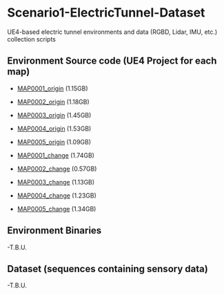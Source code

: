 # Scenario1-ElectricTunnel-Dataset
UE4-based electric tunnel environments and data (RGBD, Lidar, IMU, etc.) collection scripts 

## Environment Source code (UE4 Project for each map)

  - [MAP0001_origin](https://drive.google.com/file/d/1_pSUbwMq98T1dgtgCeEd-ToUY7fZxlgm/view?usp=sharing, "MAP0001_origin") (1.15GB)
 
  - [MAP0002_origin](https://drive.google.com/file/d/1y0Wv-iWMhhVl3zoDcdL9bVsMwpJhg8-A/view?usp=sharing, "MAP0002_origin") (1.18GB)
  - [MAP0003_origin](https://drive.google.com/file/d/1fh94qG18Mayj5fE4xJ-gy9nhYKexIWoy/view?usp=sharing, "MAP0003_origin") (1.45GB)
  - [MAP0004_origin](https://drive.google.com/file/d/13MeAWOc5WOYVn9bAFwmjGGabcR8XtDoM/view?usp=sharing, "MAP0004_origin") (1.53GB)
  - [MAP0005_origin](https://drive.google.com/file/d/16kT7HrnBB4p73d2xkJU1tA271j-WaMye/view?usp=sharing, "MAP0005_origin") (1.09GB)
  
  - [MAP0001_change](https://drive.google.com/file/d/1ZHmWIfhTQEjOIkAnlWg6cfE8iEFbHya_/view?usp=sharing, "MAP0001_change") (1.74GB)
  - [MAP0002_change](https://drive.google.com/file/d/1rb7YVnYf7q-Y6M_5wWIRcSswI86kJ9SD/view?usp=sharing, "MAP0002_change") (0.57GB)
  - [MAP0003_change](https://drive.google.com/file/d/1HstErqNMKtuD-67nAb3LWKUVB76LaOJ2/view?usp=sharing, "MAP0003_change") (1.13GB)
  - [MAP0004_change](https://drive.google.com/file/d/1KA8X0KLJCEWDFL96Yf2U5dv6-ItSGqfU/view?usp=sharing, "MAP0004_change") (1.23GB)
  - [MAP0005_change](https://drive.google.com/file/d/1-9mGh5VEs36ioS13555kJw8bbg6XFNV5/view?usp=sharing, "MAP0005_change") (1.34GB)
  
## Environment Binaries 

  -T.B.U. 

## Dataset (sequences containing sensory data)

  -T.B.U.
